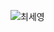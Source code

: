 ![최세영](https://user-images.githubusercontent.com/22493971/160273473-7f095e5a-cffd-4fe9-8751-611bc25da5bb.png)
